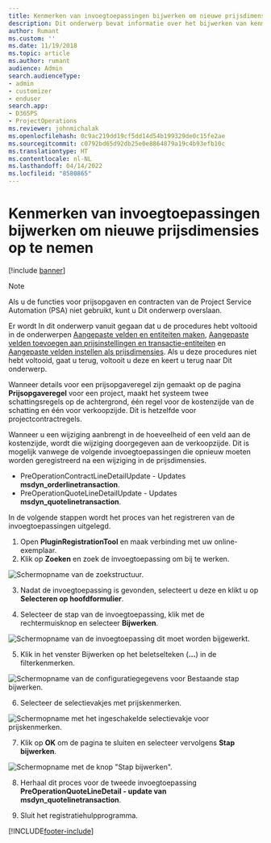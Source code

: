 ```yaml
---
title: Kenmerken van invoegtoepassingen bijwerken om nieuwe prijsdimensies op te nemen
description: Dit onderwerp bevat informatie over het bijwerken van kenmerken van invoegtoepassingen voor prijsdimensies.
author: Rumant
ms.custom: ''
ms.date: 11/19/2018
ms.topic: article
ms.author: rumant
audience: Admin
search.audienceType:
- admin
- customizer
- enduser
search.app:
- D365PS
- ProjectOperations
ms.reviewer: johnmichalak
ms.openlocfilehash: 0c9ac219dd19cf5dd14d54b199329de0c15fe2ae
ms.sourcegitcommit: c0792bd65d92db25e0e8864879a19c4b93efb10c
ms.translationtype: HT
ms.contentlocale: nl-NL
ms.lasthandoff: 04/14/2022
ms.locfileid: "8580865"
---
```

# <a name="update-plug-in-attributes-to-include-new-pricing-dimensions"></a>Kenmerken van invoegtoepassingen bijwerken om nieuwe prijsdimensies op te nemen

[!include [banner](../includes/psa-now-project-operations.md)]

> [!NOTE]
> Als u de functies voor prijsopgaven en contracten van de Project Service Automation (PSA) niet gebruikt, kunt u Dit onderwerp overslaan.

Er wordt In dit onderwerp vanuit gegaan dat u de procedures hebt voltooid in de onderwerpen [Aangepaste velden en entiteiten maken](create-custom-fields-entities.md), [Aangepaste velden toevoegen aan prijsinstellingen en transactie-entiteiten](field-references.md) en [Aangepaste velden instellen als prijsdimensies](set-up-pricing-dimensions.md). Als u deze procedures niet hebt voltooid, gaat u terug, voltooit u deze en keert u terug naar Dit onderwerp.

Wanneer details voor een prijsopgaveregel zijn gemaakt op de pagina **Prijsopgaveregel** voor een project, maakt het systeem twee schattingsregels op de achtergrond, één regel voor de kostenzijde van de schatting en één voor verkoopzijde. Dit is hetzelfde voor projectcontractregels.

Wanneer u een wijziging aanbrengt in de hoeveelheid of een veld aan de kostenzijde, wordt die wijziging doorgegeven aan de verkoopzijde. Dit is mogelijk vanwege de volgende invoegtoepassingen die opnieuw moeten worden geregistreerd na een wijziging in de prijsdimensies.

- PreOperationContractLineDetailUpdate - Updates **msdyn_orderlinetransaction**.
- PreOperationQuoteLineDetailUpdate - Updates **msdyn_quotelinetransaction**.

In de volgende stappen wordt het proces van het registreren van de invoegtoepassingen uitgelegd.

1. Open **PluginRegistrationTool** en maak verbinding met uw online-exemplaar.
2. Klik op **Zoeken** en zoek de invoegtoepassing om bij te werken.

 ![Schermopname van de zoekstructuur.](media/PRT-1.png)

3. Nadat de invoegtoepassing is gevonden, selecteert u deze en klikt u op **Selecteren op hoofdformulier**.

4. Selecteer de stap van de invoegtoepassing, klik met de rechtermuisknop en selecteer **Bijwerken**.

 ![Schermopname van de invoegtoepassing dit moet worden bijgewerkt.](media/PRT-2.png)
 
5. Klik in het venster Bijwerken op het beletselteken (**...**) in de filterkenmerken.

 ![Schermopname van de configuratiegegevens voor Bestaande stap bijwerken.](media/PRT-3.png)
 
6. Selecteer de selectievakjes met prijskenmerken.

 ![Schermopname met het ingeschakelde selectievakje voor prijskenmerken.](media/PRT-4.png)

7. Klik op **OK** om de pagina te sluiten en selecteer vervolgens **Stap bijwerken**.

 ![Schermopname met de knop "Stap bijwerken".](media/PRT-5.png)
 
8. Herhaal dit proces voor de tweede invoegtoepassing **PreOperationQuoteLineDetail - update van msdyn_quotelinetransaction**.

9. Sluit het registratiehulpprogramma.



[!INCLUDE[footer-include](../includes/footer-banner.md)]
